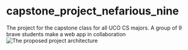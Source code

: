 # capstone_project_nefarious_nine
The project for the capstone class for all UCO CS majors. A group of 9 brave students make a web app in collaboration
![The proposed project architecture](https://github.com/ThePuerProgrammer/capstone_project_nefarious_nine/blob/main/Architecture.png)
